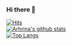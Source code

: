 ### Hi there 👋

[![Hits](https://hits.seeyoufarm.com/api/count/incr/badge.svg?url=https%3A%2F%2Fgithub.com%2Farhrina&count_bg=%2379C83D&title_bg=%23555555&icon=&icon_color=%23E7E7E7&title=hits&edge_flat=false)](https://hits.seeyoufarm.com)</br>
[![Arhrina's github stats](https://github-readme-stats.vercel.app/api?username=arhrina&show_icons=true&theme=onedark)](https://github.com/arhrina/github-readme-stats)</br>
[![Top Langs](https://github-readme-stats.vercel.app/api/top-langs/?username=arhrina&layout=compact)](https://github.com/arhrina/github-readme-stats)

<!--
**arhrina/arhrina** is a ✨ _special_ ✨ repository because its `README.md` (this file) appears on your GitHub profile.

Here are some ideas to get you started:

- 🔭 I’m currently working on ...
- 🌱 I’m currently learning SPRING BOOT, JPA
- 👯 I’m looking to collaborate on ...
- 🤔 I’m looking for help with ...
- 💬 Ask me about ...
- 📫 How to reach me: ...
- 😄 Pronouns: ...
- ⚡ Fun fact: ...

https://github.com/anuraghazra/github-readme-stats/blob/master/docs/readme_kr.md
-->
